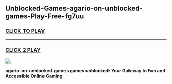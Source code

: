 
## Unblocked-Games-agario-on-unblocked-games-Play-Free-fg7uu
<h3>
<a href="https://premium76.site?title=agario-on-unblocked-games&ref=18A1">CLICK TO PLAY</a></h3>
<hr>

<h3>
<a href="https://premium76.site?title=agario-on-unblocked-games&ref=18A1">CLICK 2 PLAY</a>
  
</h3>

<a href="https://premium76.site?title=agario-on-unblocked-games&ref=18A1"><img src="https://clearcache.store/games.png"></a>


**agario-on-unblocked-games games unblocked: Your Gateway to Fun and Accessible Online Gaming**
